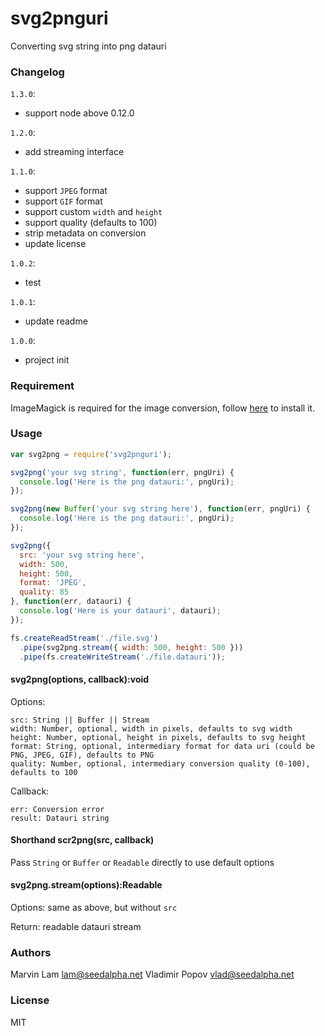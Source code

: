 # svg2pnguri

Converting svg string into png datauri

### Changelog

`1.3.0`:

- support node above 0.12.0

`1.2.0`:

- add streaming interface

`1.1.0`:

- support `JPEG` format
- support `GIF` format
- support custom `width` and `height`
- support quality (defaults to 100)
- strip metadata on conversion
- update license

`1.0.2`:

- test

`1.0.1`:

- update readme

`1.0.0`:

- project init

### Requirement

ImageMagick is required for the image conversion, follow [here](https://github.com/mash/node-imagemagick-native#installation) to install it.

### Usage

```javascript
var svg2png = require('svg2pnguri');

svg2png('your svg string', function(err, pngUri) {
  console.log('Here is the png datauri:', pngUri);
});

svg2png(new Buffer('your svg string here'), function(err, pngUri) {
  console.log('Here is the png datauri:', pngUri);
});

svg2png({
  src: 'your svg string here',
  width: 500,
  height: 500,
  format: 'JPEG',
  quality: 85
}, function(err, datauri) {
  console.log('Here is your datauri', datauri);
});

fs.createReadStream('./file.svg')
  .pipe(svg2png.stream({ width: 500, height: 500 }))
  .pipe(fs.createWriteStream('./file.datauri'));

```

#### svg2png(options, callback):void

Options:

    src: String || Buffer || Stream
    width: Number, optional, width in pixels, defaults to svg width
    height: Number, optional, height in pixels, defaults to svg height
    format: String, optional, intermediary format for data uri (could be PNG, JPEG, GIF), defaults to PNG
    quality: Number, optional, intermediary conversion quality (0-100), defaults to 100

Callback:

    err: Conversion error
    result: Datauri string

#### Shorthand scr2png(src, callback)

Pass `String` or `Buffer` or `Readable` directly to use default options

#### svg2png.stream(options):Readable

Options: same as above, but without `src`

Return: readable datauri stream

### Authors

Marvin Lam <lam@seedalpha.net>
Vladimir Popov <vlad@seedalpha.net>

### License

MIT